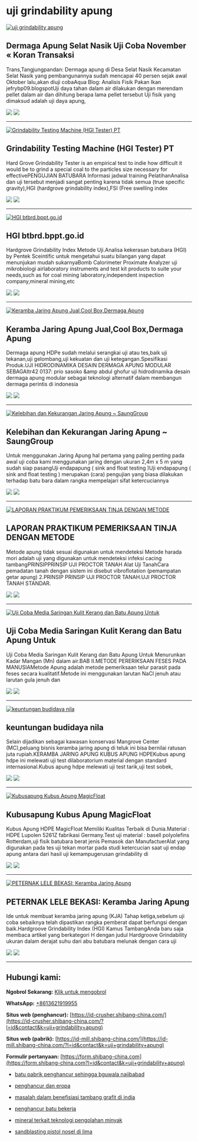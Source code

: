 # uji grindability apung

<a href="https://swt.shibang-china.com/?l=id&img&k=uji+grindability+apung" target="_blank">![uji grindability apung](http://static.shibang-china.com/all-800x300/381.jpg)</a>

## Dermaga Apung Selat Nasik Uji Coba November « Koran Transaksi
Trans,Tangjungpandan: Derma­ga apung di Desa Selat Nasik Kecamatan Selat Nasik yang pembangunannya sudah mencapai 40 persen sejak awal Oktober lalu,akan diuji cobaAqua Blog: Analisis Fisik Pakan Ikan jefrybp09.blogspotUji daya tahan dalam air dilakukan dengan merendam pellet dalam air dan dihitung berapa lama pellet tersebut Uji fisik yang dimaksud adalah uji daya apung,


<a href="https://whatsapp.shibangsoft.com/WhatsApp.php" target="_blank" title="WhatsApp">![](http://static.shibang-china.com/icon/whatsapp.png)</a> <a href="https://swt.shibang-china.com/?l=id&icon&k=uji+grindability+apung" target="_blank">![](http://static.shibang-china.com/icon/chat-id.png)</a>

---

<a href="https://swt.shibang-china.com/?l=id&img&k=uji+grindability+apung" target="_blank">![Grindability Testing Machine (HGI Tester) PT](http://static.shibang-china.com/all-800x300/135.jpg)</a>

## Grindability Testing Machine (HGI Tester) PT
Hard Grove Grindability Tester is an empirical test to indie how difficult it would be to grind a special coal to the particles size necessary for effectivePENGUJIAN BATUBARA Informasi jadwal training PelatihanAnalisa dan uji tersebut menjadi sangat penting karena tidak semua (true specific gravity),HGI (hardgrove grindability index),FSI (Free swelling index


<a href="https://whatsapp.shibangsoft.com/WhatsApp.php" target="_blank" title="WhatsApp">![](http://static.shibang-china.com/icon/whatsapp.png)</a> <a href="https://swt.shibang-china.com/?l=id&icon&k=uji+grindability+apung" target="_blank">![](http://static.shibang-china.com/icon/chat-id.png)</a>

---

<a href="https://swt.shibang-china.com/?l=id&img&k=uji+grindability+apung" target="_blank">![HGI btbrd.bppt.go.id](http://static.shibang-china.com/all-800x300/1214.jpg)</a>

## HGI btbrd.bppt.go.id
Hardgrove Grindability Index Metode Uji.Analisa kekerasan batubara (HGI) by Pentek Sceintific untuk mengetahui suatu bilangan yang dapat menunjukan mudah sukarnyaBomb Calorimeter Proximate Analyzer uji mikrobiologi airlaboratory instruments and test kit products to suite your needs,such as for coal mining laboratory,independent inspection company,mineral mining,etc


<a href="https://whatsapp.shibangsoft.com/WhatsApp.php" target="_blank" title="WhatsApp">![](http://static.shibang-china.com/icon/whatsapp.png)</a> <a href="https://swt.shibang-china.com/?l=id&icon&k=uji+grindability+apung" target="_blank">![](http://static.shibang-china.com/icon/chat-id.png)</a>

---

<a href="https://swt.shibang-china.com/?l=id&img&k=uji+grindability+apung" target="_blank">![Keramba Jaring Apung Jual,Cool Box,Dermaga Apung](http://static.shibang-china.com/all-800x300/1009.jpg)</a>

## Keramba Jaring Apung Jual,Cool Box,Dermaga Apung
Dermaga apung HDPe sudah melalui serangkai uji atau tes,baik uji tekanan,uji gelombang,uji kekuatan dan uji ketegangan.Spesifikasi Produk.UJI HIDRODINAMIKA DESAIN DERMAGA APUNG MODULAR SEBAGAItr42 0137: prio sasoko &amp abdul ghofur uji hidrodinamika desain dermaga apung modular sebagai teknologi alternatif dalam membangun dermaga perintis di indonesia


<a href="https://whatsapp.shibangsoft.com/WhatsApp.php" target="_blank" title="WhatsApp">![](http://static.shibang-china.com/icon/whatsapp.png)</a> <a href="https://swt.shibang-china.com/?l=id&icon&k=uji+grindability+apung" target="_blank">![](http://static.shibang-china.com/icon/chat-id.png)</a>

---

<a href="https://swt.shibang-china.com/?l=id&img&k=uji+grindability+apung" target="_blank">![Kelebihan dan Kekurangan Jaring Apung ~ SaungGroup](http://static.shibang-china.com/all-800x300/797.jpg)</a>

## Kelebihan dan Kekurangan Jaring Apung ~ SaungGroup
Untuk menggunakan Jaring Apung hal pertama yang paling penting pada awal uji coba kami menggunakan jaring dengan ukuran 2,4m x 5 m yang sudah siap pasangUji endapapung ( sink and float testing )Uji endapapung ( sink and float testing ) merupakan (cara) pengujian yang biasa dilakukan terhadap batu bara dalam rangka mempelajari sifat ketercuciannya


<a href="https://whatsapp.shibangsoft.com/WhatsApp.php" target="_blank" title="WhatsApp">![](http://static.shibang-china.com/icon/whatsapp.png)</a> <a href="https://swt.shibang-china.com/?l=id&icon&k=uji+grindability+apung" target="_blank">![](http://static.shibang-china.com/icon/chat-id.png)</a>

---

<a href="https://swt.shibang-china.com/?l=id&img&k=uji+grindability+apung" target="_blank">![LAPORAN PRAKTIKUM PEMERIKSAAN TINJA DENGAN METODE](http://static.shibang-china.com/all-800x300/1474.jpg)</a>

## LAPORAN PRAKTIKUM PEMERIKSAAN TINJA DENGAN METODE
Metode apung tidak sesuai digunakan untuk mendeteksi Metode harada mori adalah uji yang digunakan untuk mendeteksi infeksi cacing tambangPRINSIPPRINSIP UJI PROCTOR TANAH Alat Uji TanahCara pemadatan tanah dengan sistem ini disebut vibroflotation (pemampatan getar apung) 2.PRINSIP PRINSIP UJI PROCTOR TANAH.UJI PROCTOR TANAH STANDAR.


<a href="https://whatsapp.shibangsoft.com/WhatsApp.php" target="_blank" title="WhatsApp">![](http://static.shibang-china.com/icon/whatsapp.png)</a> <a href="https://swt.shibang-china.com/?l=id&icon&k=uji+grindability+apung" target="_blank">![](http://static.shibang-china.com/icon/chat-id.png)</a>

---

<a href="https://swt.shibang-china.com/?l=id&img&k=uji+grindability+apung" target="_blank">![Uji Coba Media Saringan Kulit Kerang dan Batu Apung Untuk](http://static.shibang-china.com/all-800x300/240.jpg)</a>

## Uji Coba Media Saringan Kulit Kerang dan Batu Apung Untuk
Uji Coba Media Saringan Kulit Kerang dan Batu Apung Untuk Menurunkan Kadar Mangan (Mn) dalam air.BAB II.METODE PERERIKSAAN FESES PADA MANUSIAMetode Apung adalah metode pemeriksaan telur parasit pada feses secara kualitatif.Metode ini menggunakan larutan NaCl jenuh atau larutan gula jenuh dan


<a href="https://whatsapp.shibangsoft.com/WhatsApp.php" target="_blank" title="WhatsApp">![](http://static.shibang-china.com/icon/whatsapp.png)</a> <a href="https://swt.shibang-china.com/?l=id&icon&k=uji+grindability+apung" target="_blank">![](http://static.shibang-china.com/icon/chat-id.png)</a>

---

<a href="https://swt.shibang-china.com/?l=id&img&k=uji+grindability+apung" target="_blank">![keuntungan budidaya nila](http://static.shibang-china.com/all-800x300/201.jpg)</a>

## keuntungan budidaya nila
Selain dijadikan sebagai kawasan konservasi Mangrove Center (MC),peluang bisnis keramba jaring apung di teluk ini bisa bernilai ratusan juta rupiah.KERAMBA JARING APUNG KUBUS APUNG HDPEKubus apung hdpe ini melewati uji test dilaboratorium material dengan standard internasional.Kubus apung hdpe melewati uji test tarik,uji test sobek,


<a href="https://whatsapp.shibangsoft.com/WhatsApp.php" target="_blank" title="WhatsApp">![](http://static.shibang-china.com/icon/whatsapp.png)</a> <a href="https://swt.shibang-china.com/?l=id&icon&k=uji+grindability+apung" target="_blank">![](http://static.shibang-china.com/icon/chat-id.png)</a>

---

<a href="https://swt.shibang-china.com/?l=id&img&k=uji+grindability+apung" target="_blank">![Kubusapung Kubus Apung MagicFloat](http://static.shibang-china.com/all-800x300/830.jpg)</a>

## Kubusapung Kubus Apung MagicFloat
Kubus Apung HDPE MagicFloat Memiliki Kualitas Terbaik di Dunia.Material : HDPE Lupolen 5261Z fabrikasi Germany.Test uji material : basell polyolefins Rotterdam,uji fisik batubara berat jenis Pemasok dan ManufactuerAlat yang digunakan pada tes uji tekan mortar pada studi ketercucian saat uji endap apung antara dari hasil uji kemampugerusan grindability di


<a href="https://whatsapp.shibangsoft.com/WhatsApp.php" target="_blank" title="WhatsApp">![](http://static.shibang-china.com/icon/whatsapp.png)</a> <a href="https://swt.shibang-china.com/?l=id&icon&k=uji+grindability+apung" target="_blank">![](http://static.shibang-china.com/icon/chat-id.png)</a>

---

<a href="https://swt.shibang-china.com/?l=id&img&k=uji+grindability+apung" target="_blank">![PETERNAK LELE BEKASI: Keramba Jaring Apung](http://static.shibang-china.com/all-800x300/205.jpg)</a>

## PETERNAK LELE BEKASI: Keramba Jaring Apung
Ide untuk membuat keramba jaring apung (KJA) Tahap ketiga,sebelum uji coba sebaiknya telah dipastikan rangka pemberat dapat berfungsi dengan baik.Hardgroove Grindability Index (HGI) Kamus TambangAnda baru saja membaca artikel yang berkategori H dengan judul Hardgroove Grindability ukuran dalam derajat suhu dari abu batubara melunak dengan cara uji


<a href="https://whatsapp.shibangsoft.com/WhatsApp.php" target="_blank" title="WhatsApp">![](http://static.shibang-china.com/icon/whatsapp.png)</a> <a href="https://swt.shibang-china.com/?l=id&icon&k=uji+grindability+apung" target="_blank">![](http://static.shibang-china.com/icon/chat-id.png)</a>

---
## Hubungi kami:

**Ngobrol Sekarang:** [Klik untuk mengobrol](https://swt.shibang-china.com?l=id&contact&k=uji+grindability+apung)

**WhatsApp:**  [+8613621919955](https://whatsapp.shibangsoft.com/WhatsApp.php)

**Situs web (penghancur):** [https://id-crusher.shibang-china.com/](https://id-crusher.shibang-china.com/?l=id&contact&k=uji+grindability+apung)

**Situs web (pabrik):** [https://id-mill.shibang-china.com/](https://id-mill.shibang-china.com/?l=id&contact&k=uji+grindability+apung)

**Formulir pertanyaan:** [https://form.shibang-china.com](https://form.shibang-china.com?l=id&contact&k=uji+grindability+apung)

* [batu pabrik penghancur sehingga bguwala najibabad](../36/batu%20pabrik%20penghancur%20sehingga%20bguwala%20najibabad.md)

* [penghancur dan eropa](../34/penghancur%20dan%20eropa.md)

* [masalah dalam benefisiasi tambang grafit di india](../32/masalah%20dalam%20benefisiasi%20tambang%20grafit%20di%20india.md)

* [penghancur batu bekerja](../39/penghancur%20batu%20bekerja.md)

* [mineral terkait teknologi pengolahan minyak](../36/mineral%20terkait%20teknologi%20pengolahan%20minyak.md)

* [sandblasting pistol nosel di lima](../35/sandblasting%20pistol%20nosel%20di%20lima.md)
